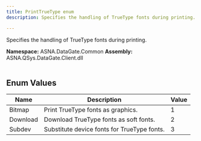 ```yaml
---
title: PrintTrueType enum
description: Specifies the handling of TrueType fonts during printing.

---
```


Specifies the handling of TrueType fonts during printing.

**Namespace:** ASNA.DataGate.Common
**Assembly:** ASNA.QSys.DataGate.Client.dll
<br>
<br>

## Enum Values

| Name | Description | Value
| --- | --- | --- 
| Bitmap | Print TrueType fonts as graphics. | 1 |
| Download | Download TrueType fonts as soft fonts. | 2 |
| Subdev | Substitute device fonts for TrueType fonts. | 3 |
